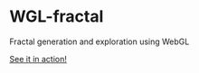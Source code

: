 # WGL-fractal
Fractal generation and exploration using WebGL

[See it in action!](https://shawnwalton.github.io/WGL-fractal)
